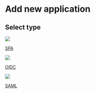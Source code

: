 # Add new application

## Select type

<div class="content"> 
    <!-- begin card -->
    <a class="card" href="../../applications/add/spa">
      <div class="icon">
        <i class="material-icons md-24">
            <img src="../../../../assets/img/icons/application/spa.png">
        </i>
      </div>
      <div class="card-content" >
         <p class="title">SPA</p>
         <p class="hint"/>
      </div>
    </a>
    <!-- end card -->
    <!-- begin card -->
    <a class="card" href="../../applications/add/oidc">
      <div class="icon">
        <i class="material-icons md-24">
            <img src="../../../../assets/img/icons/application/web.png">
        </i>
      </div>
      <div class="card-content" >
         <p class="title">OIDC</p>
         <p class="hint"/>
      </div>
    </a>
    <!-- end card -->    
    <!-- begin card -->
    <a class="card" href="../../applications/add/saml">
      <div class="icon">
        <i class="material-icons md-24">
            <img src="../../../../assets/img/icons/application/web.png">
        </i>
      </div>
      <div class="card-content" >
         <p class="title">SAML</p>
         <p class="hint"/>
      </div>
    </a>
    <!-- end card -->
</div>
